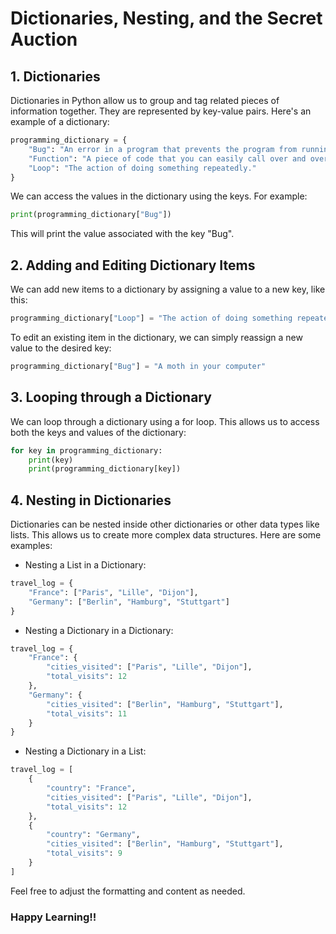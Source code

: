 # Dictionaries, Nesting, and the Secret Auction

## 1. Dictionaries

Dictionaries in Python allow us to group and tag related pieces of information together. They are represented by key-value pairs. Here's an example of a dictionary:

```python
programming_dictionary = {
    "Bug": "An error in a program that prevents the program from running as expected.",
    "Function": "A piece of code that you can easily call over and over again.",
    "Loop": "The action of doing something repeatedly."
}
```

We can access the values in the dictionary using the keys. For example:

```python
print(programming_dictionary["Bug"])
```

This will print the value associated with the key "Bug".

## 2. Adding and Editing Dictionary Items

We can add new items to a dictionary by assigning a value to a new key, like this:

```python
programming_dictionary["Loop"] = "The action of doing something repeatedly."
```

To edit an existing item in the dictionary, we can simply reassign a new value to the desired key:

```python
programming_dictionary["Bug"] = "A moth in your computer"
```

## 3. Looping through a Dictionary

We can loop through a dictionary using a for loop. This allows us to access both the keys and values of the dictionary:

```python
for key in programming_dictionary:
    print(key)
    print(programming_dictionary[key])
```

## 4. Nesting in Dictionaries

Dictionaries can be nested inside other dictionaries or other data types like lists. This allows us to create more complex data structures. Here are some examples:

- Nesting a List in a Dictionary:

```python
travel_log = {
    "France": ["Paris", "Lille", "Dijon"],
    "Germany": ["Berlin", "Hamburg", "Stuttgart"]
}
```

- Nesting a Dictionary in a Dictionary:

```python
travel_log = {
    "France": {
        "cities_visited": ["Paris", "Lille", "Dijon"],
        "total_visits": 12
    },
    "Germany": {
        "cities_visited": ["Berlin", "Hamburg", "Stuttgart"],
        "total_visits": 11
    }
}
```

- Nesting a Dictionary in a List:

```python
travel_log = [
    {
        "country": "France",
        "cities_visited": ["Paris", "Lille", "Dijon"],
        "total_visits": 12
    },
    {
        "country": "Germany",
        "cities_visited": ["Berlin", "Hamburg", "Stuttgart"],
        "total_visits": 9
    }
]
```

Feel free to adjust the formatting and content as needed.

### Happy Learning!!

